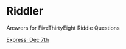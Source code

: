 # Riddler
Answers for FiveThirtyEight Riddle Questions

[Express: Dec 7th](./Riddler%20Express%20Dec%207th%202.ipynb")
